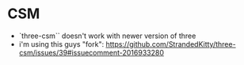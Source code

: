 # CSM

- `three-csm`` doesn't work with newer version of three
- i'm using this guys "fork": https://github.com/StrandedKitty/three-csm/issues/39#issuecomment-2016933280

